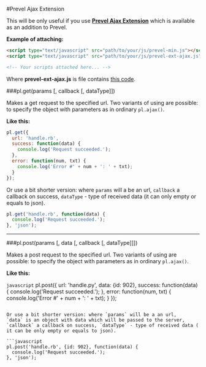 #Prevel Ajax Extension

This will be only useful if you use __[Prevel Ajax Extension](https://github.com/chernikovalexey/Prevel/blob/master/Extensions/Ajax.js)__
which is available as an addition to Prevel.

__Example of attaching:__

```html
<script type="text/javascript" src="path/to/your/js/prevel-min.js"></script>
<script type="text/javascript" src="path/to/your/js/prevel-ext-ajax.js"></script>

<!-- Your scripts attached here... -->
```

Where __prevel-ext-ajax.js__ is file contains [this code](https://github.com/chernikovalexey/Prevel/blob/master/Extensions/Ajax.js).

###pl.get(params [, callback [, dataType]])

Makes a get request to the specified url. Two variants of using are possible:
to specify the object with parameters as in ordinary `pl.ajax()`.

__Like this:__

```javascript
pl.get({
  url: 'handle.rb',
  success: function(data) {
    console.log('Request succeeded.');
  },
  error: function(num, txt) {
    console.log('Error #' + num + ': ' + txt);
  }
});
```

Or use a bit shorter version: where `params` will a be an url, 
`callback` a callback on success, `dataType` - 
type of received data (it can only empty or equals to json).

```javascript
pl.get('handle.rb', function(data) {
  console.log('Request succeeded.');
}, 'json');
```

---

###pl.post(params [, data [, callback [, dataType]]])

Makes a post request to the specified url. Two variants of using are possible:
to specify the object with parameters as in ordinary `pl.ajax()`.

__Like this:__

```javascript```
pl.post({
  url: 'handle.py',
  data: {id: 902},
  success: function(data) {
    console.log('Request succeeded.');
  },
  error: function(num, txt) {
    console.log('Error #' + num + ': ' + txt);
  }
});
```

Or use a bit shorter version: where `params` will be a an url,
`data` is an object with data which will be passed to the server,
`callback` a callback on success, `dataType` - type of received data (
it can be only empty or equals to json).

```javascript
pl.post('handle.rb', {id: 902}, function(data) {
  console.log('Request succeeded.');
}, 'json');
```